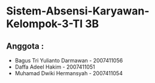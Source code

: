 # Sistem-Absensi-Karyawan-Kelompok-3-TI 3B
## Anggota : 
- Bagus Tri Yulianto Darmawan - 2007411056
- Daffa Adeel Hakim - 2007411051
- Muhamad Dwiki Hermansyah - 2007411054
